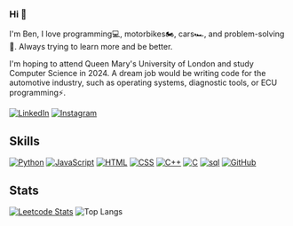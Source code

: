 ### Hi 👋

I'm Ben, I love programming💻, motorbikes🏍, cars🏎, and problem-solving🧠. Always trying to learn more and be better. 

I'm hoping to attend Queen Mary's University of London and study Computer Science in 2024. A dream job would be writing code for the automotive industry, such as operating systems, diagnostic tools, or ECU programming⚡.

[![LinkedIn](https://img.shields.io/badge/linkedin-%230077B5.svg?style=for-the-badge&logo=linkedin&logoColor=white)](https://www.linkedin.com/in/Ben-Maltby/)
[![Instagram](https://img.shields.io/badge/instagram-ed114b?style=for-the-badge&logo=instagram&logoColor=white)](https://www.instagram.com/b_.m16/?hl=en)

## Skills

[![Python](https://img.shields.io/badge/-Python-3572a5?style=for-the-badge&logo=Python&logoColor=white)](https://www.python.org/)
[![JavaScript](https://img.shields.io/badge/-JavaScript-bfaf26?style=for-the-badge&logo=javascript&logoColor=white)](https://www.javascript.com/)
[![HTML](https://img.shields.io/badge/-HTML-E34F26?style=for-the-badge&logo=html5&logoColor=white)](https://en.wikipedia.org/wiki/HTML5)
[![CSS](https://img.shields.io/badge/-CSS-1572B6?style=for-the-badge&logo=css3)](https://en.wikipedia.org/wiki/CSS)
[![C++](https://img.shields.io/badge/-C++-f34b7d?style=for-the-badge&logo=c&logoColor=white)](https://en.wikipedia.org/wiki/C%2B%2B)
[![C](https://img.shields.io/badge/-C-555555?style=for-the-badge&logo=c&logoColor=white)](https://en.wikipedia.org/wiki/C_(programming_language))
[![sql](https://img.shields.io/badge/-sql-ededed?style=for-the-badge&logo=sqlite&logoColor=black)](https://en.wikipedia.org/wiki/SQL)
[![GitHub](https://img.shields.io/badge/-GitHub-181717?style=for-the-badge&logo=github)](https://en.wikipedia.org/wiki/GitHub)

## Stats

[![Leetcode Stats](https://leetcard.jacoblin.cool/Ben_Maltby?theme=dark&font=DM%20Sans)](https://leetcode.com/Ben_Maltby/)
![Top Langs](https://github-readme-stats.vercel.app/api/top-langs/?username=BenMaltby&theme=dark&layout=compact&border_color=404040)
